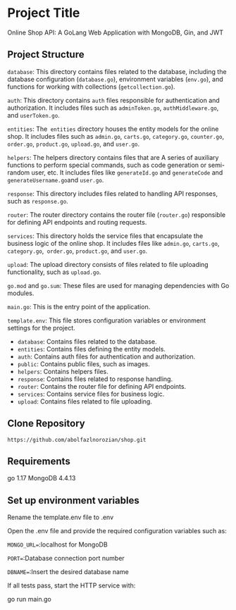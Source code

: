 # Project Title

Online Shop API: A GoLang Web Application with MongoDB, Gin, and JWT

## Project Structure

`database`: This directory contains files related to the database, including the database configuration (`database.go`), environment variables (`env.go`), and functions for working with collections (`getcollection.go`).

`auth`: This directory contains `auth` files responsible for authentication and authorization. It includes files such as `adminToken.go`, `authMiddleware.go`, and `userToken.go`.

`entities`: The` entities` directory houses the entity models for the online shop. It includes files such as `admin.go`, `carts.go`, `category.go`, `counter.go`, `order.go`, `product.go`, `upload.go`, and `user.go`.

`helpers`: The helpers directory contains files that are A series of auxiliary functions to perform special commands, such as code generation or semi-random user, etc. It includes files like `generateId.go` and `generateCode` and `generateUsername.go`and `user.go`.

`response`‍: This directory includes files related to handling API responses, such as `response.go`.

`router`: The router directory contains the router file (`router.go`) responsible for defining API endpoints and routing requests.

`services`: This directory holds the service files that encapsulate the business logic of the online shop. It includes files like `admin.go`, `carts.go`, `category.go`,` order.go`, `product.go`, and `user.go`.

`upload`: The upload directory consists of files related to file uploading functionality, such as `upload.go`.

`go.mod` and `go.sum`: These files are used for managing dependencies with Go modules.

`main.go`: This is the entry point of the application.

`template.env`: This file stores configuration variables or environment settings for the project.

- `database`: Contains files related to the database.
- `entities`: Contains files defining the entity models.
- `auth`: Contains auth files for authentication and authorization.
- `public`: Contains public files, such as images.
- `helpers`: Contains helpers files.
- `response`: Contains files related to response handling.
- `router`: Contains the router file for defining API endpoints.
- `services`: Contains service files for business logic.
- `upload`: Contains files related to file uploading.

## Clone Repository
`https://github.com/abolfazlnorozian/shop.git`

## Requirements

go 1.17
MongoDB 4.4.13 

## Set up environment variables

Rename the template.env file to .env

Open the .env file and provide the required configuration variables such as:

`MONGO_URL=`:localhost for MongoDB

`PORT=`:Database connection port number

`DBNAME=`:Insert the desired database name




If all tests pass, start the HTTP service with:

go run main.go